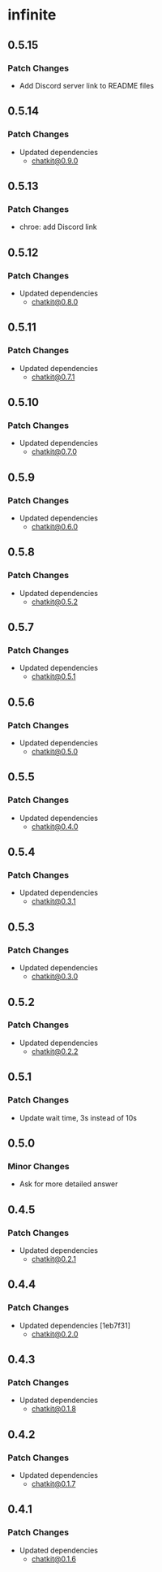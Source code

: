 # infinite

## 0.5.15

### Patch Changes

- Add Discord server link to README files

## 0.5.14

### Patch Changes

- Updated dependencies
  - chatkit@0.9.0

## 0.5.13

### Patch Changes

- chroe: add Discord link

## 0.5.12

### Patch Changes

- Updated dependencies
  - chatkit@0.8.0

## 0.5.11

### Patch Changes

- Updated dependencies
  - chatkit@0.7.1

## 0.5.10

### Patch Changes

- Updated dependencies
  - chatkit@0.7.0

## 0.5.9

### Patch Changes

- Updated dependencies
  - chatkit@0.6.0

## 0.5.8

### Patch Changes

- Updated dependencies
  - chatkit@0.5.2

## 0.5.7

### Patch Changes

- Updated dependencies
  - chatkit@0.5.1

## 0.5.6

### Patch Changes

- Updated dependencies
  - chatkit@0.5.0

## 0.5.5

### Patch Changes

- Updated dependencies
  - chatkit@0.4.0

## 0.5.4

### Patch Changes

- Updated dependencies
  - chatkit@0.3.1

## 0.5.3

### Patch Changes

- Updated dependencies
  - chatkit@0.3.0

## 0.5.2

### Patch Changes

- Updated dependencies
  - chatkit@0.2.2

## 0.5.1

### Patch Changes

- Update wait time, 3s instead of 10s

## 0.5.0

### Minor Changes

- Ask for more detailed answer

## 0.4.5

### Patch Changes

- Updated dependencies
  - chatkit@0.2.1

## 0.4.4

### Patch Changes

- Updated dependencies [1eb7f31]
  - chatkit@0.2.0

## 0.4.3

### Patch Changes

- Updated dependencies
  - chatkit@0.1.8

## 0.4.2

### Patch Changes

- Updated dependencies
  - chatkit@0.1.7

## 0.4.1

### Patch Changes

- Updated dependencies
  - chatkit@0.1.6
